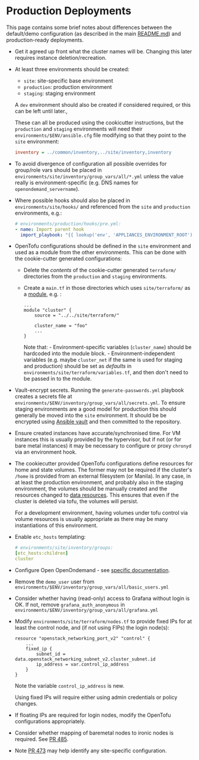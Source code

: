 # Production Deployments

This page contains some brief notes about differences between the default/demo
configuration (as described in the main [README.md](../README.md)) and
production-ready deployments.

- Get it agreed up front what the cluster names will be. Changing this later
  requires instance deletion/recreation.

- At least three environments should be created:
    - `site`: site-specific base environment
    - `production`: production environment
    - `staging`: staging environment

  A `dev` environment should also be created if considered required, or this
  can be left until later.,

  These can all be produced using the cookicutter instructions, but the
  `production` and `staging` environments will need their
  `environments/$ENV/ansible.cfg` file modifying so that they point to the
  `site` environment:

    ```ini
    inventory = ../common/inventory,../site/inventory,inventory
    ```

- To avoid divergence of configuration all possible overrides for group/role
vars should be placed in `environments/site/inventory/group_vars/all/*.yml`
unless the value really is environment-specific (e.g. DNS names for
`openondemand_servername`).

- Where possible hooks should also be placed in `environments/site/hooks/`
and referenced from the `site` and `production` environments, e.g.:

    ```yaml
    # environments/production/hooks/pre.yml:
    - name: Import parent hook
      import_playbook: "{{ lookup('env', 'APPLIANCES_ENVIRONMENT_ROOT') }}/../site/hooks/pre.yml"
    ```

- OpenTofu configurations should be defined in the `site` environment and used
  as a module from the other environments. This can be done with the
  cookie-cutter generated configurations:
  - Delete the *contents* of the cookie-cutter generated `terraform/` directories
    from the `production` and `staging` environments.
  - Create a `main.tf` in those directories which uses `site/terraform/` as a
    [module](https://opentofu.org/docs/language/modules/), e.g. :

    ```
    ...
    module "cluster" {
        source = "../../site/terraform/"

        cluster_name = "foo"
        ...
    }
    ```

    Note that:
        - Environment-specific variables (`cluster_name`) should be hardcoded
          into the module block.
        - Environment-independent variables (e.g. maybe `cluster_net` if the
          same is used for staging and production) should be set as *defaults*
          in `environments/site/terraform/variables.tf`, and then don't need to
          be passed in to the module.

- Vault-encrypt secrets. Running the `generate-passwords.yml` playbook creates
  a secrets file at `environments/$ENV/inventory/group_vars/all/secrets.yml`.
  To ensure staging environments are a good model for production this should
  generally be moved into the `site` environment. It should be be encrypted
  using [Ansible vault](https://docs.ansible.com/ansible/latest/user_guide/vault.html)
  and then committed to the repository.

- Ensure created instances have accurate/synchronised time. For VM instances
  this is usually provided by the hypervisor, but if not (or for bare metal
  instances) it may be necessary to configure or proxy `chronyd` via an
  environment hook.

- The cookiecutter provided OpenTofu configurations define resources for home and
  state volumes. The former may not be required if the cluster's `/home` is
  provided from an external filesystem (or Manila). In any case, in at least
  the production environment, and probably also in the staging environment,
  the volumes should be manually created and the resources changed to [data
  resources](https://opentofu.org/docs/language/data-sources/). This ensures that even if the cluster is deleted via tofu, the
  volumes will persist.

  For a development environment, having volumes under tofu control via volume
  resources is usually appropriate as there may be many instantiations
  of this environment.

- Enable `etc_hosts` templating:

    ```yaml
    # environments/site/inventory/groups:
    [etc_hosts:children]
    cluster
    ```

- Configure Open OpenOndemand - see [specific documentation](openondemand.README.md).

- Remove the `demo_user` user from `environments/$ENV/inventory/group_vars/all/basic_users.yml`

- Consider whether having (read-only) access to Grafana without login is OK. If not, remove `grafana_auth_anonymous` in `environments/$ENV/inventory/group_vars/all/grafana.yml`

- Modify `environments/site/terraform/nodes.tf` to provide fixed IPs for at least
  the control node, and (if not using FIPs) the login node(s):

    ```
    resource "openstack_networking_port_v2" "control" {
        ...
        fixed_ip {
            subnet_id = data.openstack_networking_subnet_v2.cluster_subnet.id
            ip_address = var.control_ip_address
        }
    }
    ```
    
  Note the variable `control_ip_address` is new.

  Using fixed IPs will require either using admin credentials or policy changes.

- If floating IPs are required for login nodes, modify the OpenTofu configurations
  appropriately.

- Consider whether mapping of baremetal nodes to ironic nodes is required. See
  [PR 485](https://github.com/stackhpc/ansible-slurm-appliance/pull/485).

- Note [PR 473](https://github.com/stackhpc/ansible-slurm-appliance/pull/473)
  may help identify any site-specific configuration. 
